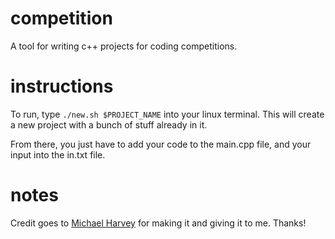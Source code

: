 # competition

A tool for writing c++ projects for coding competitions.

# instructions

To run, type `./new.sh $PROJECT_NAME` into your linux terminal.  This will create a new project with a bunch of stuff already in it.

From there, you just have to add your code to the main.cpp file, and your input into the in.txt file.

# notes

Credit goes to [Michael Harvey](https://github.com/michaelh800) for making it and giving it to me.  Thanks!